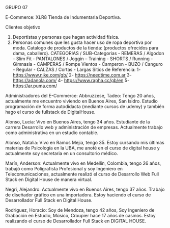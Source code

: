 GRUPO 07

E-Commerce: XLR8
Tienda de Indumentaria Deportiva.


Clientes objetivo
1.   Deportistas y personas que hagan actividad física.
2.   Personas comunes que les gusta hacer uso de ropa deportiva por moda.
Catalogo de productos de la tienda: (productos ofrecidos para dama, caballero).
CATEGORIAS / SUB-Categorias
	- REMERAS / Algodon - Slim Fit
	- PANTALONES / Joggin – Training
	- SHORTS / Running - Gimnasia
	- CAMPERAS / Rompe Vientos - Camperon
	- BUZO / Canguro - Regular
	- CALZAS / Cortas - Largas
Sitios de Referencia:
1- https://www.nike.com/gb/
2- https://needtime.com.ar
3- https://adanola.com/
4- https://www.rapha.cc/gb/en
5- https://ar.puma.com/

Administradores del E-Commerce:
Abbruzzese, Tadeo: Tengo 20 años, actualmente me encuentro viviendo en Buenos Aires, San Isidro. Estudio programación de forma autodidacta (mediante cursos de udemy) y también hago el curso de fullstack de DigitalHouse.

Alonso, Lucia: Vivo en Buenos Aires, tengo 34 años. Estudiante de la carrera Desarrollo web y administración de empresas.  Actualmente trabajo como administrativa en un estudio contable.

Alonso, Natalia: Vivo en Ramos Mejia, tengo 35.  Estoy cursando mis últimas materias de  Psicología en la UBA, me anoté en el curso de digital house y actualmente soy secretaria en un consultorio médico.

Marín, Anderson: Actualmente vivo en Medellín, Colombia, tengo 26 años, trabajó como Poligrafista Profesional y soy Ingeniero en Telecomunicaciones, actualmente realizó el curso de Desarrollo Web Full Stack en Digital House de manera virtual.

Negri, Alejandro: Actualmente vivo en Buenos Aires, tengo 37 años. Trabajo de diseñador gráfico en una importadora. Estoy haciendo el curso de Desarrollador Full Stack en Digital House.

Rodriguez, Horacio: Soy de Mendoza, tengo 42 años, Soy Ingeniero de Grabación en Estudio, Músico, Croupier hace 17 años de casinos. Estoy realizando el curso de Desarrollador Full Stack en DIGITAL HOUSE.

